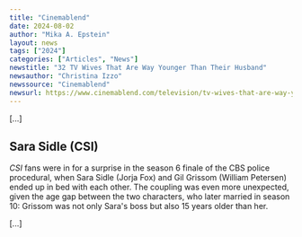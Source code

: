 ```yaml
---
title: "Cinemablend"
date: 2024-08-02
author: "Mika A. Epstein"
layout: news
tags: ["2024"]
categories: ["Articles", "News"]
newstitle: "32 TV Wives That Are Way Younger Than Their Husband"
newsauthor: "Christina Izzo"
newssource: "Cinemablend"
newsurl: https://www.cinemablend.com/television/tv-wives-that-are-way-younger-than-their-husband
---
```


[...]

## Sara Sidle (CSI)

_CSI_ fans were in for a surprise in the season 6 finale of the CBS police procedural, when Sara Sidle (Jorja Fox) and Gil Grissom (William Petersen) ended up in bed with each other. The coupling was even more unexpected, given the age gap between the two characters, who later married in season 10: Grissom was not only Sara's boss but also 15 years older than her. 

[...]